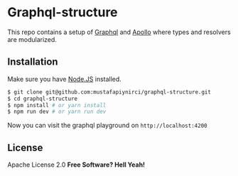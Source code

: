# Graphql-structure

This repo contains a setup of [Graphql] and [Apollo] where types and resolvers are modularized.

## Installation

Make sure you have [Node.JS] installed.

```sh
$ git clone git@github.com:mustafapiynirci/graphql-structure.git
$ cd graphql-structure
$ npm install # or yarn install
$ npm run dev # or yarn run dev
```

Now you can visit the graphql playground on `http://localhost:4200`

## License

Apache License 2.0
**Free Software? Hell Yeah!**

[//]: #
[GraphQL]: <https://graphql.org/>
[Apollo]: <https://www.apollographql.com/>
[Node.JS]: <https://nodejs.org/en/>
